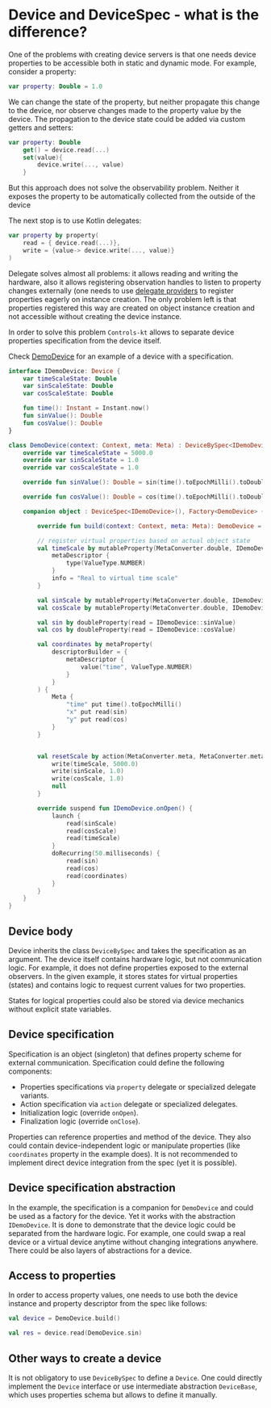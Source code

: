 # Device and DeviceSpec - what is the difference?

One of the problems with creating device servers is that one needs device properties to be accessible both in static and dynamic mode. For example, consider a property:

```kotlin
var property: Double = 1.0

```

We can change the state of the property, but neither propagate this change to the device, nor observe changes made to the property value by the device. The propagation to the device state could be added via custom getters and setters:

```kotlin
var property: Double
    get() = device.read(...)
    set(value){
        device.write(..., value)
    }
```

But this approach does not solve the observability problem. Neither it exposes the property to be automatically collected from the outside of the device

The next stop is to use Kotlin delegates:

```kotlin
var property by property(
    read = { device.read(...)},
    write = {value-> device.write(..., value)}
)
```

Delegate solves almost all problems: it allows reading and writing the hardware, also it allows registering observation handles to listen to property changes externally (one needs to use [delegate providers](https://kotlinlang.org/docs/delegated-properties.html#providing-a-delegate) to register properties eagerly on instance creation. The only problem left is that properties registered this way are created on object instance creation and not accessible without creating the device instance.

In order to solve this problem `Controls-kt` allows to separate device properties specification from the device itself.

Check [DemoDevice](../demo/all-things/src/main/kotlin/space/kscience/controls/demo/DemoDevice.kt) for an example of a device with a specification.

```kotlin
interface IDemoDevice: Device {
    var timeScaleState: Double
    var sinScaleState: Double
    var cosScaleState: Double

    fun time(): Instant = Instant.now()
    fun sinValue(): Double
    fun cosValue(): Double
}

class DemoDevice(context: Context, meta: Meta) : DeviceBySpec<IDemoDevice>(Companion, context, meta), IDemoDevice {
    override var timeScaleState = 5000.0
    override var sinScaleState = 1.0
    override var cosScaleState = 1.0

    override fun sinValue(): Double = sin(time().toEpochMilli().toDouble() / timeScaleState) * sinScaleState

    override fun cosValue(): Double = cos(time().toEpochMilli().toDouble() / timeScaleState) * cosScaleState

    companion object : DeviceSpec<IDemoDevice>(), Factory<DemoDevice> {

        override fun build(context: Context, meta: Meta): DemoDevice = DemoDevice(context, meta)

        // register virtual properties based on actual object state
        val timeScale by mutableProperty(MetaConverter.double, IDemoDevice::timeScaleState) {
            metaDescriptor {
                type(ValueType.NUMBER)
            }
            info = "Real to virtual time scale"
        }

        val sinScale by mutableProperty(MetaConverter.double, IDemoDevice::sinScaleState)
        val cosScale by mutableProperty(MetaConverter.double, IDemoDevice::cosScaleState)

        val sin by doubleProperty(read = IDemoDevice::sinValue)
        val cos by doubleProperty(read = IDemoDevice::cosValue)

        val coordinates by metaProperty(
            descriptorBuilder = {
                metaDescriptor {
                    value("time", ValueType.NUMBER)
                }
            }
        ) {
            Meta {
                "time" put time().toEpochMilli()
                "x" put read(sin)
                "y" put read(cos)
            }
        }


        val resetScale by action(MetaConverter.meta, MetaConverter.meta) {
            write(timeScale, 5000.0)
            write(sinScale, 1.0)
            write(cosScale, 1.0)
            null
        }

        override suspend fun IDemoDevice.onOpen() {
            launch {
                read(sinScale)
                read(cosScale)
                read(timeScale)
            }
            doRecurring(50.milliseconds) {
                read(sin)
                read(cos)
                read(coordinates)
            }
        }
    }
}
```

## Device body

Device inherits the class `DeviceBySpec` and takes the specification as an argument. The device itself contains hardware logic, but not communication logic. For example, it does not define properties exposed to the external observers. In the given example, it stores states for virtual properties (states) and contains logic to request current values for two properties.

States for logical properties could also be stored via device mechanics without explicit state variables.

## Device specification

Specification is an object (singleton) that defines property scheme for external communication. Specification could define the following components:

* Properties specifications via `property` delegate or specialized delegate variants. 
* Action specification via `action` delegate or specialized delegates.
* Initialization logic (override `onOpen`).
* Finalization logic (override `onClose`).
  
Properties can reference properties and method of the device. They also could contain device-independent logic or manipulate properties (like `coordinates` property in the example does). It is not recommended to implement direct device integration from the spec (yet it is possible).

## Device specification abstraction

In the example, the specification is a companion for `DemoDevice` and could be used as a factory for the device. Yet it works with the abstraction `IDemoDevice`. It is done to demonstrate that the device logic could be separated from the hardware logic. For example, one could swap a real device or a virtual device anytime without changing integrations anywhere. There could be also layers of abstractions for a device.

## Access to properties

In order to access property values, one needs to use both the device instance and property descriptor from the spec like follows:
```kotlin
val device = DemoDevice.build()

val res = device.read(DemoDevice.sin)

```

## Other ways to create a device

It is not obligatory to use `DeviceBySpec` to define a `Device`. One could directly implement the `Device` interface or use intermediate abstraction `DeviceBase`, which uses properties schema but allows to define it manually.


